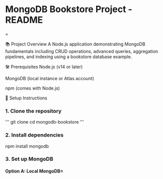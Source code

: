 # MongoDB Bookstore Project - README
=

📚 Project Overview
A Node.js application demonstrating MongoDB fundamentals including CRUD operations, advanced queries, aggregation pipelines, and indexing using a bookstore database example.

🛠️ Prerequisites
Node.js (v14 or later)

MongoDB (local instance or Atlas account)

npm (comes with Node.js)

🚀 Setup Instructions
### 1. Clone the repository
   '''
   git clone <repository-url>
      cd mongodb-bookstore
   '''
### 2. Install dependencies  
npm install mongodb
### 3. Set up MongoDB
#### Option A: Local MongoDB=
